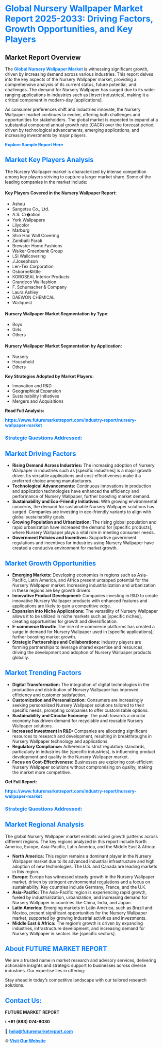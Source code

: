 <h1 style="color: #007BFF;">Global Nursery Wallpaper Market Report 2025-2033: Driving Factors, Growth Opportunities, and Key Players</h1>

<section id="overview">
<h2>Market Report Overview</h2>
<p>The <a href="https://www.futuremarketreport.com/industry-report/nursery-wallpaper-market" style="color: #007BFF; text-decoration: none;"><strong>Global Nursery Wallpaper Market</strong></a> is witnessing significant growth, driven by increasing demand across various industries. This report delves into the key aspects of the Nursery Wallpaper market, providing a comprehensive analysis of its current status, future potential, and challenges. The demand for Nursery Wallpaper has surged due to its wide-ranging applications in industries such as [insert industries], making it a critical component in modern-day [applications].</p>
<p>As consumer preferences shift and industries innovate, the Nursery Wallpaper market continues to evolve, offering both challenges and opportunities for stakeholders. The global market is expected to expand at a substantial compound annual growth rate (CAGR) over the forecast period, driven by technological advancements, emerging applications, and increasing investments by major players.</p>
</section>

<section id="overview">
<p><a href="https://www.futuremarketreport.com/request-sample/reportId=85876" style="color: #007BFF; text-decoration: none;"><strong>Explore Sample Report Here</strong></a></p>
</section>

<section id="key-players">
<h2 style="color: #007BFF;">Market Key Players Analysis</h2>
<p>The Nursery Wallpaper market is characterized by intense competition among key players striving to capture a larger market share. Some of the leading companies in the market include:</p>
<h4>Key Players Covered in the Nursery Wallpaper Report:</h4>
<ul><li>Asheu</li><li>Sangetsu Co., Ltd.</li><li>A.S. Cr�ation</li><li>York Wallpapers</li><li>Lilycolor</li><li>Marburg</li><li>Shin Han Wall Covering</li><li>Zambaiti Parati</li><li>Brewster Home Fashions</li><li>Walker Greenbank Group</li><li>LSI Wallcovering</li><li>J.Josephson</li><li>Len-Tex Corporation</li><li>Osborne&amp;little</li><li>KOROSEAL Interior Products</li><li>Grandeco Wallfashion</li><li>F. Schumacher &amp; Company</li><li>Laura Ashley</li><li>DAEWON CHEMICAL</li><li>Wallquest</li></ul>
<h4>Nursery Wallpaper Market Segmentation by Type:</h4>
<ul><li>Boys</li><li>Girls</li><li>Others</li></ul>

<h4>Nursery Wallpaper Market Segmentation by Application:</h4>
<ul><li>Nursery</li><li>Household</li><li>Others</li></ul>
<p><strong>Key Strategies Adopted by Market Players:</strong></p>
<ul>
<li>Innovation and R&D</li>
<li>Geographical Expansion</li>
<li>Sustainability Initiatives</li>
<li>Mergers and Acquisitions</li>
</ul>
</section>

<section>
<p><strong>Read Full Analysis: </strong></p><a href="https://www.futuremarketreport.com/industry-report/nursery-wallpaper-market" style="color: #007BFF; text-decoration: none;"><strong>https://www.futuremarketreport.com/industry-report/nursery-wallpaper-market</strong></a>
<h3 style="color: #007BFF;">Strategic Questions Addressed:</h3>
</section>

<section id="driving-factors">
<h2 style="color: #007BFF;">Market Driving Factors</h2>
<ul>
<li><strong>Rising Demand Across Industries:</strong> The increasing adoption of Nursery Wallpaper in industries such as [specific industries] is a major growth driver. Its versatile applications and cost-effectiveness make it a preferred choice among manufacturers.</li>
<li><strong>Technological Advancements:</strong> Continuous innovations in production and application technologies have enhanced the efficiency and performance of Nursery Wallpaper, further boosting market demand.</li>
<li><strong>Sustainability and Eco-Friendly Initiatives:</strong> With growing environmental concerns, the demand for sustainable Nursery Wallpaper solutions has surged. Companies are investing in eco-friendly variants to align with global sustainability goals.</li>
<li><strong>Growing Population and Urbanization:</strong> The rising global population and rapid urbanization have increased the demand for [specific products], where Nursery Wallpaper plays a vital role in meeting consumer needs.</li>
<li><strong>Government Policies and Incentives:</strong> Supportive government regulations and incentives for industries using Nursery Wallpaper have created a conducive environment for market growth.</li>
</ul>
</section>

<section id="growth-opportunities">
<h2 style="color: #007BFF;">Market Growth Opportunities</h2>
<ul>
<li><strong>Emerging Markets:</strong> Developing economies in regions such as Asia-Pacific, Latin America, and Africa present untapped potential for the Nursery Wallpaper market. Increasing industrialization and urbanization in these regions are key growth drivers.</li>
<li><strong>Innovative Product Development:</strong> Companies investing in R&D to create innovative Nursery Wallpaper products with enhanced features and applications are likely to gain a competitive edge.</li>
<li><strong>Expansion into Niche Applications:</strong> The versatility of Nursery Wallpaper allows it to be utilized in niche markets such as [specific niches], creating opportunities for growth and diversification.</li>
<li><strong>E-commerce Growth:</strong> The rise of e-commerce platforms has created a surge in demand for Nursery Wallpaper used in [specific applications], further boosting market growth.</li>
<li><strong>Strategic Partnerships and Collaborations:</strong> Industry players are forming partnerships to leverage shared expertise and resources, driving the development and adoption of Nursery Wallpaper products globally.</li>
</ul>
</section>

<section id="trending-factors">
<h2 style="color: #007BFF;">Market Trending Factors</h2>
<ul>
<li><strong>Digital Transformation:</strong> The integration of digital technologies in the production and distribution of Nursery Wallpaper has improved efficiency and customer satisfaction.</li>
<li><strong>Customization and Personalization:</strong> Consumers are increasingly seeking personalized Nursery Wallpaper solutions tailored to their specific needs, prompting companies to offer customizable options.</li>
<li><strong>Sustainability and Circular Economy:</strong> The push towards a circular economy has driven demand for recyclable and reusable Nursery Wallpaper solutions.</li>
<li><strong>Increased Investment in R&D:</strong> Companies are allocating significant resources to research and development, resulting in breakthroughs in Nursery Wallpaper technology and applications.</li>
<li><strong>Regulatory Compliance:</strong> Adherence to strict regulatory standards, particularly in industries like [specific industries], is influencing product development and quality in the Nursery Wallpaper market.</li>
<li><strong>Focus on Cost-Effectiveness:</strong> Businesses are exploring cost-efficient Nursery Wallpaper solutions without compromising on quality, making the market more competitive.</li>
</ul>
</section>

<section>
<p><strong>Get Full Report: </strong></p><a href="https://www.futuremarketreport.com/industry-report/nursery-wallpaper-market" style="color: #007BFF; text-decoration: none;"><strong>https://www.futuremarketreport.com/industry-report/nursery-wallpaper-market</strong></a>
<h3 style="color: #007BFF;">Strategic Questions Addressed:</h3>
</section>


<section id="regional-analysis">
<h2 style="color: #007BFF;">Market Regional Analysis</h2>
<p>The global Nursery Wallpaper market exhibits varied growth patterns across different regions. The key regions analyzed in this report include North America, Europe, Asia-Pacific, Latin America, and the Middle East & Africa:</p>
<ul>
<li><strong>North America:</strong> This region remains a dominant player in the Nursery Wallpaper market due to its advanced industrial infrastructure and high adoption of new technologies. The U.S. and Canada are leading markets in this region.</li>
<li><strong>Europe:</strong> Europe has witnessed steady growth in the Nursery Wallpaper market, driven by stringent environmental regulations and a focus on sustainability. Key countries include Germany, France, and the U.K.</li>
<li><strong>Asia-Pacific:</strong> The Asia-Pacific region is experiencing rapid growth, fueled by industrialization, urbanization, and increasing demand for Nursery Wallpaper in countries like China, India, and Japan.</li>
<li><strong>Latin America:</strong> Emerging markets in Latin America, such as Brazil and Mexico, present significant opportunities for the Nursery Wallpaper market, supported by growing industrial activities and investments.</li>
<li><strong>Middle East & Africa:</strong> The region’s growth is driven by expanding industries, infrastructure development, and increasing demand for Nursery Wallpaper in sectors like [specific sectors].</li>
</ul>
</section>

<footer>
<h2 style="color: #007BFF;">About FUTURE MARKET REPORT</h2>
<p>We are a trusted name in market research and advisory services, delivering actionable insights and strategic support to businesses across diverse industries. Our expertise lies in offering:</p>

<p>Stay ahead in today’s competitive landscape with our tailored research solutions.</p>

<h2 style="color: #007BFF;">Contact Us:</h2>
<p><strong>FUTURE MARKET REPORT</strong></p>
<p>📞 <strong>+91 (883) 074-8030</strong></p>
<p>📧 <strong><a href="mailto:help@futuremarketreport.com" style="color: #007BFF;">help@futuremarketreport.com</a></strong></p>
<p>🌐 <strong><a href="https://www.futuremarketreport.com/" style="color: #007BFF;">Visit Our Website</a></strong></p>
</footer>